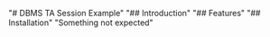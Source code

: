 "# DBMS TA Session Example" 
"## Introduction" 
"## Features" 
"## Installation" 
"Something not expected"  
